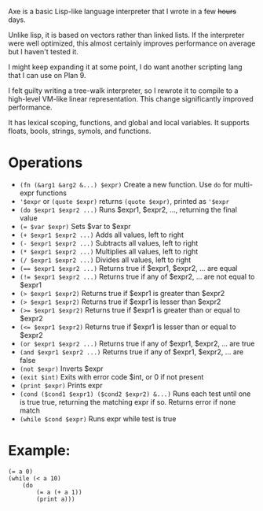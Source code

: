 Axe is a basic Lisp-like language interpreter that I wrote in a few
~~hours~~ days.

Unlike lisp, it is based on vectors rather than linked lists.
If the interpreter were well optimized, this almost certainly improves
performance on average but I haven't tested it.

I might keep expanding it at some point, I do want another scripting lang
that I can use on Plan 9.

I felt guilty writing a tree-walk interpreter, so I rewrote it to compile to a
high-level VM-like linear representation.
This change significantly improved performance.

It has lexical scoping, functions, and global and local variables.
It supports floats, bools, strings, symols, and functions.

# Operations
- `(fn (&arg1 &arg2 &...) $expr)` Create a new function.
    Use `do` for multi-expr functions
- `'$expr` or `(quote $expr)` returns `(quote $expr)`, printed as `'$expr`
- `(do $expr1 $expr2 ...)` Runs $expr1, $expr2, ..., returning the final value
- `(= $var $expr)` Sets $var to $expr
- `(+ $expr1 $expr2 ...)` Adds all values, left to right
- `(- $expr1 $expr2 ...)` Subtracts all values, left to right
- `(* $expr1 $expr2 ...)` Multiplies all values, left to right
- `(/ $expr1 $expr2 ...)` Divides all values, left to right
- `(== $expr1 $expr2 ...)` Returns true if $expr1, $expr2, ... are equal
- `(!= $expr1 $expr2 ...)` Returns true if any of $expr2, ...
    are not equal to $expr1
- `(> $expr1 $expr2)` Returns true if $expr1 is greater than $expr2
- `(> $expr1 $expr2)` Returns true if $expr1 is lesser than $expr2
- `(>= $expr1 $expr2)` Returns true if $expr1 is greater than or equal to $expr2
- `(<= $expr1 $expr2)` Returns true if $expr1 is lesser than or equal to $expr2
- `(or $expr1 $expr2 ...)` Returns true if any of $expr1, $expr2, ... are true
- `(and $expr1 $expr2 ...)` Returns true if any of $expr1, $expr2, ... are false
- `(not $expr)` Inverts $expr
- `(exit $int)` Exits with error code $int, or 0 if not present
- `(print $expr)` Prints expr
- `(cond ($cond1 $expr1) ($cond2 $expr2) &...)` Runs each test until one is
    true true, returning the matching expr if so.  Returns error if none match
- `(while $cond $expr)` Runs expr while test is true

# Example:
```
(= a 0)
(while (< a 10)
    (do
        (= a (+ a 1))
        (print a)))
```
